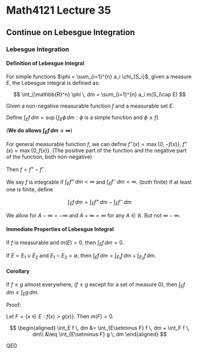 # Math4121 Lecture 35

## Continue on Lebesgue Integration

### Lebesgue Integration

#### Definition of Lebesgue Integral

For simple functions $\phi = \sum_{i=1}^{n} a_i \chi_{S_i}$, given a measure $E$, the Lebesgue integral is defined as:

$$
\int_{\mathbb{R}^n} \phi \, dm = \sum_{i=1}^{n} a_i m(S_i\cap E)
$$


Given a non-negative measurable function $f$ and a measurable set $E$.

Define $\int_E f \, dm = \sup \left\{ \int_E \phi \, dm : \phi \text{ is a simple function and } \phi \leq f \right\}$

(**We do allows $\int_E f \, dm = \infty$**)

For general measurable function $f$, we can define $f^-(x)=\max\{0,-f(x)\}$, $f^+(x)=\max\{0,f(x)\}$. (The positive part of the function and the negative part of the function, both non-negative)

Then $f=f^+-f^-$.

We say $f$ is integrable if $\int_E f^+ \, dm < \infty$ and $\int_E f^- \, dm < \infty$. (both finite) If at least one is finite, define

$$
\int_E f \, dm = \int_E f^+ \, dm - \int_E f^- \, dm
$$

We allow for $A-\infty = -\infty$ and $A+\infty = \infty$ for any $A\in \mathbb{R}$. But not $\infty-\infty$.

#### Immediate Properties of Lebesgue Integral

If $f$ is measurable and $m(E)=0$, then $\int_E f \, dm = 0$.

If $E=E_1\cup E_2$ and $E_1\cap E_2=\emptyset$, then $\int_E f \, dm = \int_{E_1} f \, dm + \int_{E_2} f \, dm$.

#### Corollary

If $f\leq g$ almost everywhere, ($f\leq g$ except for a set of measure 0), then $\int_E f \, dm \leq \int_E g \, dm$.

Proof:

Let $F=\{x\in E: f(x)>g(x)\}$. Then $m(F)=0$.

$$
\begin{aligned}
\int_E f \, dm &= \int_{E\setminus F} f \, dm + \int_F f \, dm\\
&\leq \int_{E\setminus F} g \, dm
\end{aligned}
$$







QED




